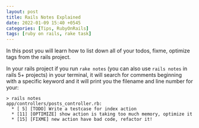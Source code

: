 ```yaml
---
layout: post
title: Rails Notes Explained
date: 2022-01-09 15:40 +0545
categories: [Tips, RubyOnRails]
tags: [ruby on rails, rake task]
---
```


In this post you will learn how to  list down all of your todos, fixme, optimize tags from the rails project.

In your rails project if you run `rake notes` (you can also use `rails notes` in rails 5+ projects) in your terminal, it will search for comments beginning with a specific keyword and it will print you the filename and line number for your:

```shell
> rails notes
app/controllers/posts_controller.rb:
  * [ 5] [TODO] Write a testcase for index action
  * [11] [OPTIMIZE] show action is taking too much memory, optimize it
  * [15] [FIXME] new action have bad code, refactor it!
```


